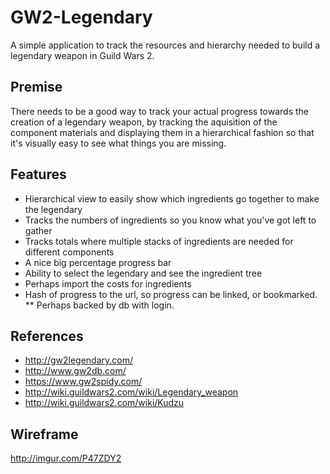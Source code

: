 # GW2-Legendary
A simple application to track the resources and hierarchy needed to build a legendary weapon in Guild Wars 2.

## Premise
There needs to be a good way to track your actual progress towards the creation of a legendary weapon, by tracking the aquisition of the component materials and displaying them in a hierarchical fashion so that it's visually easy to see what things you are missing.

## Features
* Hierarchical view to easily show which ingredients go together to make the legendary
* Tracks the numbers of ingredients so you know what you've got left to gather
* Tracks totals where multiple stacks of ingredients are needed for different components
* A nice big percentage progress bar
* Ability to select the legendary and see the ingredient tree
* Perhaps import the costs for ingredients
* Hash of progress to the url, so progress can be linked, or bookmarked. 
** Perhaps backed by db with login.

## References
* http://gw2legendary.com/
* http://www.gw2db.com/
* https://www.gw2spidy.com/
* http://wiki.guildwars2.com/wiki/Legendary_weapon
 * http://wiki.guildwars2.com/wiki/Kudzu

## Wireframe
http://imgur.com/P47ZDY2
